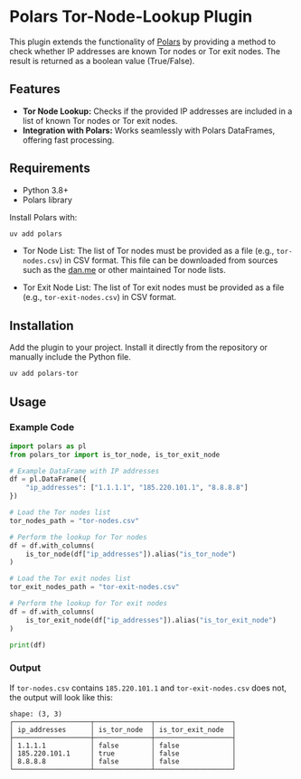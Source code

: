 # Polars Tor-Node-Lookup Plugin

This plugin extends the functionality of [Polars](https://www.pola.rs) by providing a method to check whether IP addresses are known Tor nodes or Tor exit nodes. The result is returned as a boolean value (True/False).

## Features

- **Tor Node Lookup:** Checks if the provided IP addresses are included in a list of known Tor nodes or Tor exit nodes.
- **Integration with Polars:** Works seamlessly with Polars DataFrames, offering fast processing.

## Requirements

- Python 3.8+
- Polars library

Install Polars with:

```bash
uv add polars
```

- Tor Node List: The list of Tor nodes must be provided as a file (e.g., `tor-nodes.csv`) in CSV format. This file can be downloaded from sources such as the [dan.me](https://www.dan.me.uk/torlist) or other maintained Tor node lists.

- Tor Exit Node List: The list of Tor exit nodes must be provided as a file (e.g., `tor-exit-nodes.csv`) in CSV format.

## Installation

Add the plugin to your project. Install it directly from the repository or manually include the Python file.

```bash
uv add polars-tor
```

## Usage

### Example Code

```python
import polars as pl
from polars_tor import is_tor_node, is_tor_exit_node

# Example DataFrame with IP addresses
df = pl.DataFrame({
    "ip_addresses": ["1.1.1.1", "185.220.101.1", "8.8.8.8"]
})

# Load the Tor nodes list
tor_nodes_path = "tor-nodes.csv"

# Perform the lookup for Tor nodes
df = df.with_columns(
    is_tor_node(df["ip_addresses"]).alias("is_tor_node")
)

# Load the Tor exit nodes list
tor_exit_nodes_path = "tor-exit-nodes.csv"

# Perform the lookup for Tor exit nodes
df = df.with_columns(
    is_tor_exit_node(df["ip_addresses"]).alias("is_tor_exit_node")
)

print(df)
```

### Output

If `tor-nodes.csv` contains `185.220.101.1` and `tor-exit-nodes.csv` does not, the output will look like this:

```
shape: (3, 3)
┌───────────────────┬──────────────┬───────────────────┐
│ ip_addresses      │ is_tor_node  │ is_tor_exit_node  │
├───────────────────┼──────────────┼───────────────────┤
│ 1.1.1.1           │ false        │ false             │
│ 185.220.101.1     │ true         │ false             │
│ 8.8.8.8           │ false        │ false             │
└───────────────────┴──────────────┴───────────────────┘
```